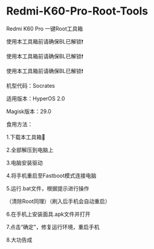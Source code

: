 # Redmi-K60-Pro-Root-Tools

Redmi K60 Pro 一键Root工具箱


使用本工具箱前请确保BL已解锁❗

使用本工具箱前请确保BL已解锁❗

使用本工具箱前请确保BL已解锁❗


机型代码：Socrates

适用版本：HyperOS 2.0

Magisk版本：29.0



食用方法：

1.下载本工具箱🧰

2.全部解压到电脑上

3.电脑安装驱动

4.将手机重启至Fastboot模式连接电脑

5.运行.bat文件，根据提示进行操作

（清除Root同理）（刷入后手机会自动重启）

6.在手机上安装面具.apk文件并打开

7.点击“确定”，修复运行环境，重启手机

8.大功告成
